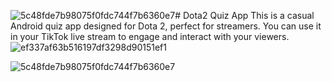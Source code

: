 ![5c48fde7b98075f0fdc744f7b6360e7](https://github.com/user-attachments/assets/59fda858-1d06-4593-98a1-5f1b0c72041f)# Dota2 Quiz App
This is a casual Android quiz app designed for Dota 2, perfect for streamers. You can use it in your TikTok live stream to engage and interact with your viewers.
![ef337af63b516197df3298d90151ef1](https://github.com/user-attachments/assets/16eadf45-7b94-47be-9e34-bcd412a59c32)

![5c48fde7b98075f0fdc744f7b6360e7](https://github.com/user-attachments/assets/2a3109cf-24bf-4a4c-b488-9c2f58e5b015)
